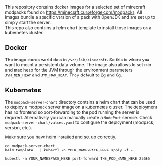 This repository contains docker images for a selected set of minecraft modpacks found on https://minecraft.curseforge.com/modpacks. All images bundle a specific version of a pack with OpenJDK and are set up to simply start the server.  
This repo also contains a helm chart template to install those images on a kubernetes cluster.

## Docker

The image stores world data in `/var/lib/minecraft`. So this is where you want to mount a persistent data volume. The image also allows to set min and max heap for the JVM through the environment parameters `JVM_MIN_HEAP` and `JVM_MAX_HEAP`. They default to 2g and 6g.

## Kubernetes

The `modpack-server-chart` directory contains a helm chart that can be used to deploy a modpack server image on a kubernetes cluster. The deployment has no frontend so port-forwarding to the pod running the server is required. Alternatively you can manually create a `NodePort` service. Check `modpack-server-chart/values.yaml` to configure the deployment (modpack, version, etc.).

Make sure you have helm installed and set up correctly.  
```
cd modpack-server-chart
helm template . | kubectl -n YOUR_NAMESPACE_HERE apply -f -

kubectl -n YOUR_NAMESPACE_HERE port-forward THE_POD_NAME_HERE 25565
```


